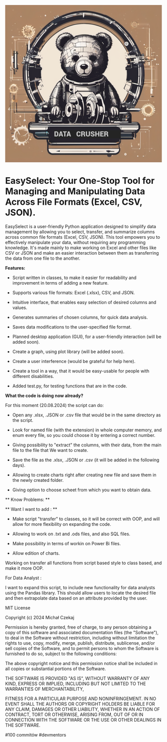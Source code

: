 ![EasySelect Logo](https://github.com/czekem/excel_love/blob/main/pixlr-image-generator-46f2ae5b-fb37-4850-831a-11cb0893e6a6-fotor-202405081218.png)



# EasySelect: Your One-Stop Tool for Managing and Manipulating Data Across File Formats (Excel, CSV, JSON).


EasySelect is a user-friendly Python application designed to simplify data management by allowing you to select, transfer, and summarize columns across common file formats (Excel, CSV, JSON). This tool empowers you to effectively manipulate your data, without requiring any programming knowledge. It's made mainly to make working on Excel and other files like CSV or JSON and make an easier interaction between them as transferring the data
from one file to the another.


**Features:**

* Script written in classes, to make it easier for readability and improvement in terms of adding a new feature.

* Supports various file formats: Excel (.xlsx), CSV, and JSON.

* Intuitive interface, that enables easy selection of desired columns and values.

* Generates summaries of chosen columns, for quick data analysis.

* Saves data modifications to the user-specified file format.

* Planned desktop application (GUI), for a user-friendly interaction (will be added soon).

* Create a graph, using plot library (will be added soon).

* Create a user interference (would be grateful for help here).

* Create a tool in a way, that it would be easy-usable for people with different disabilities.

* Added test.py, for testing functions that are in the code.


**What the code is doing now already?**


For this moment (20.08.2024) the script can do:


* Open any .xlsx, .JSON or .csv file that would be in the same directory as the script.

* Look for named file (with the extension) in whole computer memory, and enum every file, so you could choose it by entering a correct number.

* Giving possibility to "extract" the columns, with their data, from the main file to the file that We want to create.

* Save the file as the .xlsx, .JSON or .csv (it will be added in the following days).

* Allowing to create charts right after creating new file and save them in the newly created folder.

* Giving option to choose scheet from which you want to obtain data.

** Know Problems: **




** Want I want to add : **

* Make script "transfer" to classes, so it will be correct with OOP, and will allow for more flexibility on expanding the code.

* Allowing to work on .txt and .ods files, and also SQL files.

* Make possibility in terms of workin on Power Bi files.

* Allow edition of charts.



Working on transfer all functions from script based style to class based, and make it more OOP.


For Data Analyst :

   I want to expand this script, to include new functionality for data analysts using the Pandas library. 
   This should allow users to locate the desired file and then extrapolate data based on an attribute provided by the user.



MIT License

Copyright (c) 2024 Michał Czekaj

Permission is hereby granted, free of charge, to any person obtaining a copy
of this software and associated documentation files (the "Software"), to deal
in the Software without restriction, including without limitation the rights
to use, copy, modify, merge, publish, distribute, sublicense, and/or sell
copies of the Software, and to permit persons to whom the Software is
furnished to do so, subject to the following conditions:

The above copyright notice and this permission notice shall be included in all
copies or substantial portions of the Software.

THE SOFTWARE IS PROVIDED "AS IS", WITHOUT WARRANTY OF ANY KIND, EXPRESS OR
IMPLIED, INCLUDING BUT NOT LIMITED TO THE WARRANTIES OF MERCHANTABILITY,


FITNESS FOR A PARTICULAR PURPOSE AND NONINFRINGEMENT. IN NO EVENT SHALL THE
AUTHORS OR COPYRIGHT HOLDERS BE LIABLE FOR ANY CLAIM, DAMAGES OR OTHER
LIABILITY, WHETHER IN AN ACTION OF CONTRACT, TORT OR OTHERWISE, ARISING FROM,
OUT OF OR IN CONNECTION WITH THE SOFTWARE OR THE USE OR OTHER DEALINGS IN THE
SOFTWARE.
  
#100 commitów #devmentors
